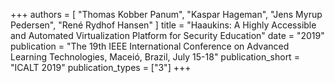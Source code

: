 +++
authors = [ "Thomas Kobber Panum", "Kaspar Hageman", "Jens Myrup Pedersen", "René Rydhof Hansen" ]
title = "Haaukins: A Highly Accessible and Automated Virtualization Platform for Security Education"
date = "2019"
publication = "The 19th IEEE International Conference on Advanced Learning Technologies, Maceió, Brazil, July 15-18"
publication_short = "ICALT 2019"
publication_types = ["3"]
+++
